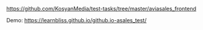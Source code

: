 https://github.com/KosyanMedia/test-tasks/tree/master/aviasales_frontend

Demo: https://learnbliss.github.io/github.io-asales_test/
